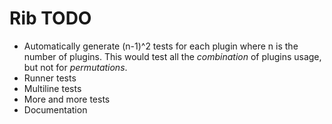 # Rib TODO

* Automatically generate (n-1)^2 tests for each plugin where n
  is the number of plugins. This would test all the *combination* of
  plugins usage, but not for *permutations*.
* Runner tests
* Multiline tests
* More and more tests
* Documentation
